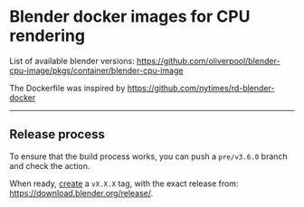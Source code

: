 # Blender docker images for CPU rendering

List of available blender versions: https://github.com/oliverpool/blender-cpu-image/pkgs/container/blender-cpu-image


The Dockerfile was inspired by https://github.com/nytimes/rd-blender-docker

---

## Release process

To ensure that the build process works, you can push a `pre/v3.6.0` branch and check the action.

When ready, [create](https://github.com/oliverpool/blender-cpu-image/releases/new) a `vX.X.X` tag, with the exact release from: https://download.blender.org/release/.

